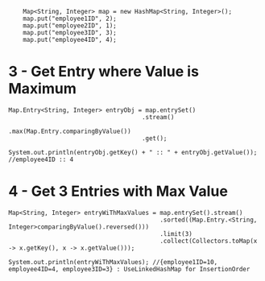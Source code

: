                 
		Map<String, Integer> map = new HashMap<String, Integer>();
		map.put("employee1ID", 2);
		map.put("employee2ID", 1);
		map.put("employee3ID", 3);
		map.put("employee4ID", 4);

# 3 - Get Entry where Value is Maximum
				
    Map.Entry<String, Integer> entryObj = map.entrySet()
                                         .stream()
                                         .max(Map.Entry.comparingByValue())
                                         .get();

    System.out.println(entryObj.getKey() + " :: " + entryObj.getValue()); //employee4ID :: 4
    
    
# 4 -  Get 3 Entries with Max Value

    Map<String, Integer> entryWiThMaxValues = map.entrySet().stream() 
                                              .sorted((Map.Entry.<String, Integer>comparingByValue().reversed()))
                                              .limit(3)
                                              .collect(Collectors.toMap(x -> x.getKey(), x -> x.getValue()));

    System.out.println(entryWiThMaxValues); //{employee1ID=10, employee4ID=4, employee3ID=3} : UseLinkedHashMap for InsertionOrder
